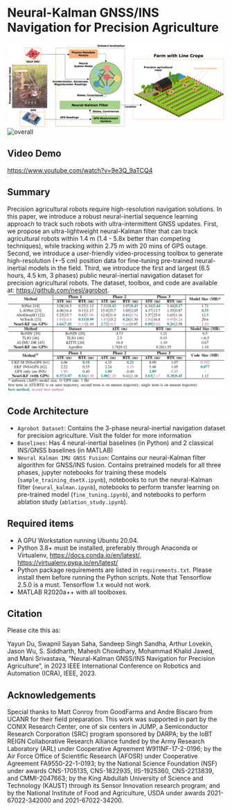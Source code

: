 # Neural-Kalman GNSS/INS Navigation for Precision Agriculture

![abstract](abstract.png)
![overall](overall.png)

## Video Demo
https://www.youtube.com/watch?v=9e3Q_9aTCQ4 

## Summary
Precision agricultural robots require high-resolution navigation solutions. In this paper, we introduce a robust neural-inertial sequence learning approach to track such robots with ultra-intermittent GNSS updates. First, we propose an ultra-lightweight neural-Kalman filter that can track agricultural robots within 1.4 m (1.4 - 5.8x better than competing techniques), while tracking within 2.75 m with 20 mins of GPS outage. Second, we introduce a user-friendly video-processing toolbox to generate high-resolution (+-5 cm) position data for fine-tuning pre-trained neural-inertial models in the field. Third, we introduce the first and largest (6.5 hours, 4.5 km, 3 phases) public neural-inertial navigation dataset for precision agricultural robots. The dataset, toolbox, and code are available at: https://github.com/nesl/agrobot.
![performance summary](perf_sum.png)

## Code Architecture


- ```Agrobot Dataset```: Contains the 3-phase neural-inertial navigation dataset for precision agriculture. Visit the folder for more information
- ```Baselines```: Has 4 neural-inertial baselines (in Python) and 2 classical INS/GNSS baselines (in MATLAB)
- ```Neural Kalman IMU GNSS Fusion```: Contains our neural-Kalman filter algorithm for GNSS/INS fusion. Contains pretrained models for all three phases, jupyter notebooks for training these models (```sample_training_dsetX.ipynb```), notebooks to run the neural-Kalman filter (```neural_kalman.ipynb```), notebooks to perform transfer learning on pre-trained model (```fine_tuning.ipynb```), and notebooks to perform ablation study (```ablation_study.ipynb```).


## Required items 
- A GPU Workstation running Ubuntu 20.04.
- Python 3.8+ must be installed, preferably through Anaconda or Virtualenv, https://docs.conda.io/en/latest/, https://virtualenv.pypa.io/en/latest/
- Python package requirements are listed in ```requirements.txt```. Please install them before running the Python scripts. Note that Tensorflow 2.5.0 is a must. Tensorflow 1.x would not work.
- MATLAB R2020a++ with all toolboxes.


## Citation
Please cite this as:

Yayun Du, Swapnil Sayan Saha, Sandeep Singh Sandha, Arthur Lovekin, Jason Wu, S. Siddharth, Mahesh Chowdhary, Mohammad Khalid Jawed, and Mani Srivastava, “Neural-Kalman GNSS/INS Navigation for Precision Agriculture”, in 2023 IEEE International Conference on Robotics and Automation (ICRA), IEEE, 2023.

## Acknowledgements
Special thanks to Matt Conroy from GoodFarms and Andre Biscaro from UCANR for their field preparation. This work was supported in part by the CONIX Research Center, one of six centers in JUMP, a Semiconductor Research Corporation (SRC) program sponsored by DARPA; by the IoBT REIGN Collaborative Research Alliance funded by the Army Research Laboratory (ARL) under Cooperative Agreement W911NF-17-2-0196; by the Air Force Office of Scientific Research (AFOSR) under Cooperative Agreement FA9550-22-1-0193; by the National Science Foundation (NSF) under awards CNS-1705135, CNS-1822935, IIS-1925360, CNS-2213839, and CMMI-2047663; by the King Abdullah University of Science and Technology (KAUST) through its Sensor Innovation research program; and by the National Institute of Food and Agriculture, USDA under awards 2021-67022-342000 and 2021-67022-34200.


